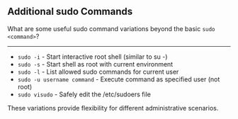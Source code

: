 ## Additional sudo Commands

What are some useful sudo command variations beyond the basic `sudo <command>`?

---

- `sudo -i` - Start interactive root shell (similar to su -)
- `sudo -s` - Start shell as root with current environment
- `sudo -l` - List allowed sudo commands for current user
- `sudo -u username command` - Execute command as specified user (not root)
- `sudo visudo` - Safely edit the /etc/sudoers file

These variations provide flexibility for different administrative scenarios.

